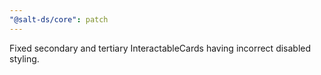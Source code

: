 ```yaml
---
"@salt-ds/core": patch
---
```


Fixed secondary and tertiary InteractableCards having incorrect disabled styling.
